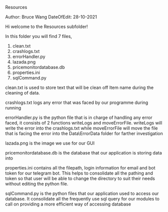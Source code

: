 Resources

Author: Bruce Wang
DateOfEdit: 28-10-2021

Hi welcome to the Resources subfolder!

In this folder you will find 7 files,

1. clean.txt
2. crashlogs.txt
3. errorHandler.py
4. lazada.png
5. pricemonitordatabase.db
6. properties.ini
7. sqlCommand.py

clean.txt is used to store text that will be clean off Item name during the
cleaning of data.

crashlogs.txt logs any error that was faced by our programme during running

errorHandler.py is the python file that is in charge of handling any error faced,
it consists of 2 functions writeLogs and moveErrorFile. writeLogs will write the
error into the crashlogs.txt while moveErrorFile will move the file that is facing
the error into the Data\ErrorData folder for farther investigation

lazada.png is the image we use for our GUI

pricemonitordatabase.db is the database that our application is storing data into

properties.ini contains all the filepath, login information for email and bot token
for our telegram bot. This helps to consolidate all the pathing and token so that
user will be able to change the directory to suit their needs without editing
the python file.

sqlCommand.py is the python files that our application used to access our database.
It consolidate all the frequently use sql query for our modules to call on providing
a more efficient way of accessing database